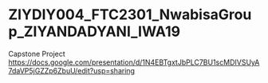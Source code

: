 # ZIYDIY004_FTC2301_NwabisaGroup_ZIYANDADYANI_IWA19
Capstone Project 
https://docs.google.com/presentation/d/1N4EBTgxtJbPLC7BU1scMDIVSUyA7daVP5jGZZp6ZbuU/edit?usp=sharing 
